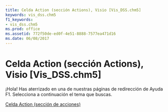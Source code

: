 ```yaml
---
title: Celda Action (sección Actions), Visio [Vis_DSS.chm5]
keywords: vis_dss.chm5
f1_keywords:
- vis_dss.chm5
ms.prod: office
ms.assetid: 772f50de-ed0f-4e51-8888-7577ea471d16
ms.date: 06/08/2017
---
```





# Celda Action (sección Actions), Visio [Vis_DSS.chm5]

¡Hola! Has aterrizado en una de nuestras páginas de redirección de Ayuda F1. Selecciona a continuación el tema que buscas.


 [Celda Action (sección de acciones)](http://msdn.microsoft.com/library/action-cell-actions-section%28Office.15%29.aspx)


